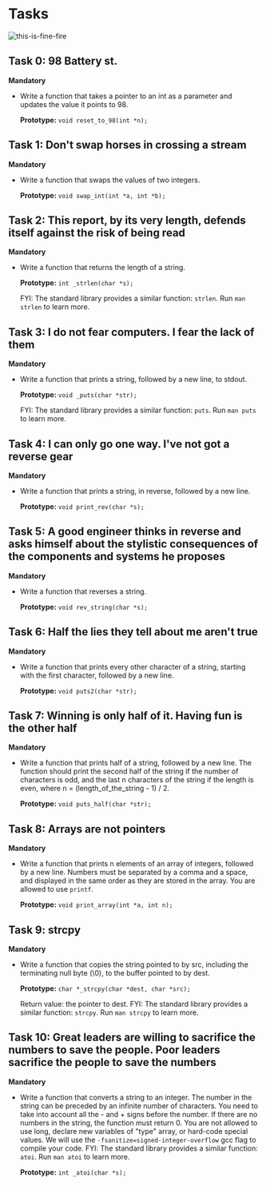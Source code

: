 # Tasks
![this-is-fine-fire](https://github.com/chloe0524/holbertonschool-low_level_programming/assets/127857895/db532f4c-55f6-4ab5-ad22-e7e33c5c42fc)

## Task 0: 98 Battery st.
**Mandatory**
- Write a function that takes a pointer to an int as a parameter and updates the value it points to 98.

  **Prototype:** `void reset_to_98(int *n);`

## Task 1: Don't swap horses in crossing a stream
**Mandatory**
- Write a function that swaps the values of two integers.

  **Prototype:** `void swap_int(int *a, int *b);`

## Task 2: This report, by its very length, defends itself against the risk of being read
**Mandatory**
- Write a function that returns the length of a string.

  **Prototype:** `int _strlen(char *s);`

  FYI: The standard library provides a similar function: `strlen`. Run `man strlen` to learn more.

## Task 3: I do not fear computers. I fear the lack of them
**Mandatory**
- Write a function that prints a string, followed by a new line, to stdout.

  **Prototype:** `void _puts(char *str);`

  FYI: The standard library provides a similar function: `puts`. Run `man puts` to learn more.

## Task 4: I can only go one way. I've not got a reverse gear
**Mandatory**
- Write a function that prints a string, in reverse, followed by a new line.

  **Prototype:** `void print_rev(char *s);`

## Task 5: A good engineer thinks in reverse and asks himself about the stylistic consequences of the components and systems he proposes
**Mandatory**
- Write a function that reverses a string.

  **Prototype:** `void rev_string(char *s);`

## Task 6: Half the lies they tell about me aren't true
**Mandatory**
- Write a function that prints every other character of a string, starting with the first character, followed by a new line.

  **Prototype:** `void puts2(char *str);`

## Task 7: Winning is only half of it. Having fun is the other half
**Mandatory**
- Write a function that prints half of a string, followed by a new line.
  The function should print the second half of the string if the number of characters is odd, and the last n characters of the string if the length is even, where n = (length_of_the_string - 1) / 2.

  **Prototype:** `void puts_half(char *str);`

## Task 8: Arrays are not pointers
**Mandatory**
- Write a function that prints n elements of an array of integers, followed by a new line.
  Numbers must be separated by a comma and a space, and displayed in the same order as they are stored in the array.
  You are allowed to use `printf`.

  **Prototype:** `void print_array(int *a, int n);`

## Task 9: strcpy
**Mandatory**
- Write a function that copies the string pointed to by src, including the terminating null byte (\0), to the buffer pointed to by dest.

  **Prototype:** `char *_strcpy(char *dest, char *src);`

  Return value: the pointer to dest.
  FYI: The standard library provides a similar function: `strcpy`. Run `man strcpy` to learn more.

## Task 10: Great leaders are willing to sacrifice the numbers to save the people. Poor leaders sacrifice the people to save the numbers
**Mandatory**
- Write a function that converts a string to an integer.
  The number in the string can be preceded by an infinite number of characters.
  You need to take into account all the - and + signs before the number.
  If there are no numbers in the string, the function must return 0.
  You are not allowed to use long, declare new variables of "type" array, or hard-code special values.
  We will use the `-fsanitize=signed-integer-overflow` gcc flag to compile your code.
  FYI: The standard library provides a similar function: `atoi`. Run `man atoi` to learn more.

  **Prototype:** `int _atoi(char *s);`

